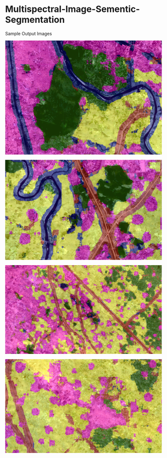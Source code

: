 # Multispectral-Image-Sementic-Segmentation

Sample Output Images

![](https://github.com/milannzz/Multispectral-Image-Sementic-Segmentation/blob/main/Images/Screenshot%202022-06-06%20144420.png)

![](https://github.com/milannzz/Multispectral-Image-Sementic-Segmentation/blob/main/Images/Screenshot%202022-06-06%20144624.png)

![](https://github.com/milannzz/Multispectral-Image-Sementic-Segmentation/blob/main/Images/Screenshot%202022-06-06%20144736.png)

![](https://github.com/milannzz/Multispectral-Image-Sementic-Segmentation/blob/main/Images/Screenshot%202022-06-09%20143037.png)

![]()
